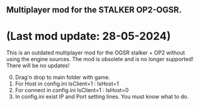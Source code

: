 ## Multiplayer mod for the STALKER OP2-OGSR.
# (Last mod update: 28-05-2024)

This is an outdated multiplayer mod for the OGSR stalker + OP2 without using the engine sources.
The mod is obsolete and is no longer supported! There will be no updates!

0. Drag'n drop to main folder with game.
1. For Host in config.ini IsClient=1 : IsHost=1
2. For connect in config.ini IsClient=1 : IsHost=0
3. In config.ini exist IP and Port setting lines. You must know what to do.
